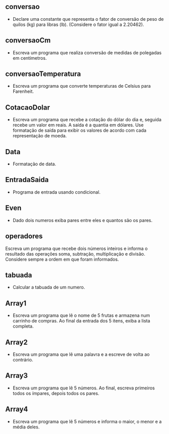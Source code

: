 ## conversao
* Declare uma constante que representa o fator de conversão de peso de quilos (kg) para libras (lb). (Considere o fator igual a 2.20462).

## conversaoCm
* Escreva um programa que realiza conversão de medidas de polegadas em centímetros.

## conversaoTemperatura
* Escreva um programa que converte temperaturas de Celsius para Farenheit.

## CotacaoDolar
* Escreva um programa que recebe a cotação do dólar do dia e, seguida recebe um valor em reais. A saída é a quantia em dólares. 
Use formatação de saída para exibir os valores de acordo com cada representação de moeda.

## Data
* Formatação de data.

## EntradaSaida
* Programa de entrada usando condicional.

## Even
* Dado dois numeros exiba pares entre eles e quantos são os pares.

## operadores
Escreva um programa que recebe dois números inteiros e informa o resultado das operações soma, subtração, multiplicação e divisão. Considere sempre a ordem em que foram informados.

## tabuada
* Calcular a tabuada de um numero.

## Array1
* Escreva um programa que lê o nome de 5 frutas e armazena num carrinho de compras. Ao final da entrada dos 5 itens, exiba a lista completa.

## Array2
* Escreva um programa que lê uma palavra e a escreve de volta ao contrário.

## Array3
* Escreva um programa que lê 5 números. Ao final, escreva primeiros todos os ímpares, depois todos os pares.

## Array4
* Escreva um programa que lê 5 números e informa o maior, o menor e a média deles.





